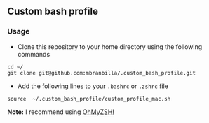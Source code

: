 ## Custom bash profile

### Usage
- Clone this repository to your home directory using the following commands

```
cd ~/
git clone git@github.com:mbranbilla/.custom_bash_profile.git
```

- Add the following lines to your `.bashrc` or `.zshrc` file

```
source	~/.custom_bash_profile/custom_profile_mac.sh
```

**Note:** I recommend using [OhMyZSH!](https://ohmyz.sh/)